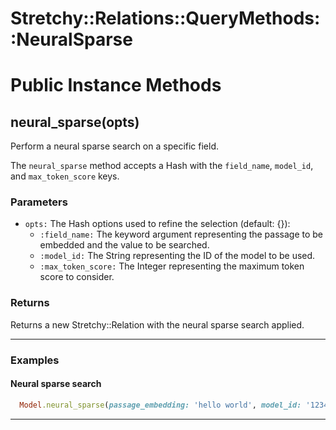 # Stretchy::Relations::QueryMethods::NeuralSparse [](#module-Stretchy::Relations::QueryMethods::NeuralSparse) [](#top)

    

# Public Instance Methods

      
## neural_sparse(opts) [](#method-i-neural_sparse)
         
Perform a neural sparse search on a specific field.

The `neural_sparse` method accepts a Hash with the `field_name`, `model_id`, and `max_token_score` keys.

### Parameters

- `opts:` The Hash options used to refine the selection (default: {}):
    - `:field_name:` The keyword argument representing the passage to be embedded and the value to be searched.
    - `:model_id:` The String representing the ID of the model to be used.
    - `:max_token_score:` The Integer representing the maximum token score to consider.

### Returns
Returns a new Stretchy::Relation with the neural sparse search applied.

---

### Examples

#### Neural sparse search

```ruby
  Model.neural_sparse(passage_embedding: 'hello world', model_id: '1234', max_token_score: 2)
```  
        
---


